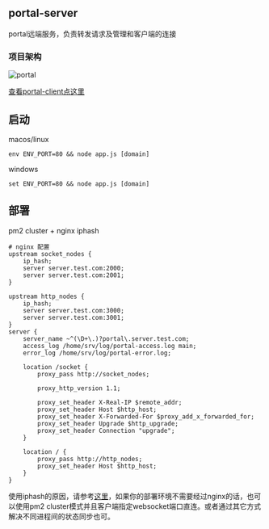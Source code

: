 ## portal-server
portal远端服务，负责转发请求及管理和客户端的连接

### 项目架构
![portal](https://p1.music.126.net/IXF1NONMG2HBxEPQma__NQ==/109951163753411807.png)

[查看portal-client点这里](https://github.com/ImmortalLark/portal-client)

## 启动
macos/linux
```shell
env ENV_PORT=80 && node app.js [domain]
```
windows
```shell
set ENV_PORT=80 && node app.js [domain]
```


## 部署
pm2 cluster + nginx iphash

```nginx
# nginx 配置
upstream socket_nodes {
    ip_hash;
    server server.test.com:2000;
    server server.test.com:2001;
}

upstream http_nodes {
    ip_hash;
    server server.test.com:3000;
    server server.test.com:3001;
}
server {
    server_name ~^(\D+\.)?portal\.server.test.com;
    access_log /home/srv/log/portal-access.log main;
    error_log /home/srv/log/portal-error.log;

    location /socket {
        proxy_pass http://socket_nodes;

        proxy_http_version 1.1;

        proxy_set_header X-Real-IP $remote_addr;
        proxy_set_header Host $http_host;
        proxy_set_header X-Forwarded-For $proxy_add_x_forwarded_for;
        proxy_set_header Upgrade $http_upgrade; 
        proxy_set_header Connection "upgrade"; 
    }
        
    location / {
        proxy_pass http://http_nodes;
        proxy_set_header Host $http_host;
    }
}

```
使用iphash的原因，请参考[这里](https://segmentfault.com/a/1190000009622158)，如果你的部署环境不需要经过nginx的话，也可以使用pm2 cluster模式并且客户端指定websocket端口直连。或者通过其它方式解决不同进程间的状态同步也可。

